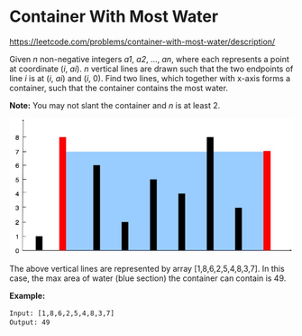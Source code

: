 Container With Most Water
=========================

https://leetcode.com/problems/container-with-most-water/description/

Given _n_ non-negative integers _a1_, _a2_, ..., _an_, where each represents a point at coordinate (_i_, _ai_). _n_ vertical lines are drawn such that the two endpoints of line _i_ is at (_i_, _ai_) and (_i_, 0). Find two lines, which together with x-axis forms a container, such that the container contains the most water.

**Note:** You may not slant the container and _n_ is at least 2.

![](https://raw.githubusercontent.com/norangmangto/coding_study/master/leetcode/container_with_most_water/problem.jpg)

The above vertical lines are represented by array [1,8,6,2,5,4,8,3,7]. In this case, the max area of water (blue section) the container can contain is 49.

**Example:**
```
Input: [1,8,6,2,5,4,8,3,7]
Output: 49
```
